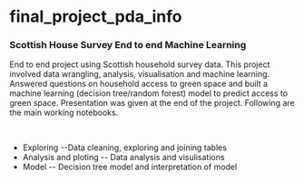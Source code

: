 # final_project_pda_info
<h3>Scottish House Survey End to end Machine Learning</h3>
<p>End to end project using Scottish household survey data. This project involved data wrangling, analysis, visualisation and machine learning. 
Answered questions on household access to green space 
and built a machine learning (decision tree/random forest) model to predict access to green space.
Presentation was given at the end of the project. Following are the main working notebooks.</p>
<br>
<ul>
<li>Exploring --Data cleaning, exploring and joining tables</li> 
<li>Analysis and ploting -- Data analysis and visulisations </li>
<li>Model -- Decision tree model and interpretation of model</li>
</ul>


